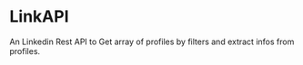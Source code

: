 # LinkAPI
An Linkedin Rest API to Get array of profiles by filters and extract infos from profiles.
